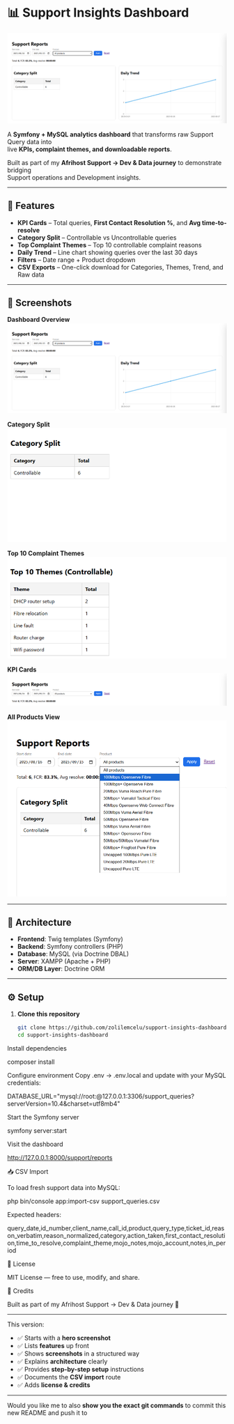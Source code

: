 # 📊 Support Insights Dashboard

![Support Report](docs/dashboard-support-report.png)

A **Symfony + MySQL analytics dashboard** that transforms raw Support Query data into  
live **KPIs, complaint themes, and downloadable reports**.  

Built as part of my **Afrihost Support → Dev & Data journey** to demonstrate bridging  
Support operations and Development insights.

---

## 🚀 Features

- **KPI Cards** – Total queries, **First Contact Resolution %**, and **Avg time-to-resolve**  
- **Category Split** – Controllable vs Uncontrollable queries  
- **Top Complaint Themes** – Top 10 controllable complaint reasons  
- **Daily Trend** – Line chart showing queries over the last 30 days  
- **Filters** – Date range + Product dropdown  
- **CSV Exports** – One-click download for Categories, Themes, Trend, and Raw data  

---

## 📸 Screenshots

**Dashboard Overview**  
![Support Report](docs/dashboard-support-report.png)

**Category Split**  
![Category Split](docs/dashboard-split.png)

**Top 10 Complaint Themes**  
![Top 10 Themes](docs/dashboard-top-10-themes.png)

**KPI Cards**  
![KPI Cards](docs/dashboard-kpis.png)

**All Products View**  
![All Products](docs/dashboard-all-products.png)

---

## 🧱 Architecture

- **Frontend**: Twig templates (Symfony)  
- **Backend**: Symfony controllers (PHP)  
- **Database**: MySQL (via Doctrine DBAL)  
- **Server**: XAMPP (Apache + PHP)  
- **ORM/DB Layer**: Doctrine ORM  

---

## ⚙️ Setup

1. **Clone this repository**
   ```bash
   git clone https://github.com/zolilemcelu/support-insights-dashboard.git
   cd support-insights-dashboard

Install dependencies

composer install


Configure environment
Copy .env → .env.local and update with your MySQL credentials:

DATABASE_URL="mysql://root:@127.0.0.1:3306/support_queries?serverVersion=10.4&charset=utf8mb4"


Start the Symfony server

symfony server:start


Visit the dashboard

http://127.0.0.1:8000/support/reports

📥 CSV Import

To load fresh support data into MySQL:

php bin/console app:import-csv support_queries.csv


Expected headers:

query_date,id_number,client_name,call_id,product,query_type,ticket_id,reason_verbatim,reason_normalized,category,action_taken,first_contact_resolution,time_to_resolve,complaint_theme,mojo_notes,mojo_account,notes,in_period

📄 License

MIT License — free to use, modify, and share.

🙌 Credits

Built as part of my Afrihost Support → Dev & Data journey 🚀


---

This version:  
- ✅ Starts with a **hero screenshot**  
- ✅ Lists **features** up front  
- ✅ Shows **screenshots** in a structured way  
- ✅ Explains **architecture** clearly  
- ✅ Provides **step-by-step setup** instructions  
- ✅ Documents the **CSV import** route  
- ✅ Adds **license & credits**  

---

Would you like me to also **show you the exact git commands** to commit this new README and push it to 

